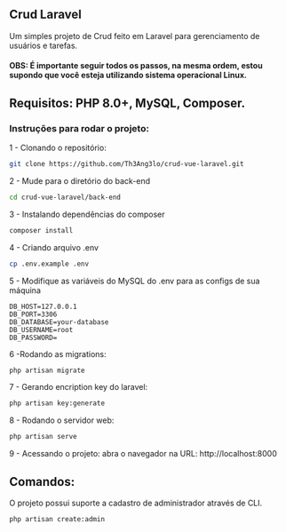 ## Crud Laravel
Um simples projeto de Crud feito em Laravel para gerenciamento de usuários e tarefas.

#### OBS: É importante seguir todos os passos, na mesma ordem, estou supondo que você esteja utilizando sistema operacional Linux.

## Requisitos: PHP 8.0+, MySQL, Composer.

### Instruções para rodar o projeto:

1 - Clonando o repositório:
```zsh
git clone https://github.com/Th3Ang3lo/crud-vue-laravel.git
```

2 - Mude para o diretório do back-end
```zsh
cd crud-vue-laravel/back-end
```

3 - Instalando dependências do composer
```zsh
composer install
```

4 - Criando arquivo .env
```zsh
cp .env.example .env
```

5 - Modifique as variáveis do MySQL do .env para as configs de sua máquina
```
DB_HOST=127.0.0.1
DB_PORT=3306
DB_DATABASE=your-database
DB_USERNAME=root
DB_PASSWORD=
```

6 -Rodando as migrations:
```zsh
php artisan migrate
```

7 - Gerando encription key do laravel:
```zsh
php artisan key:generate
```

8 - Rodando o servidor web:
```zsh
php artisan serve
```

9 - Acessando o projeto: abra o navegador na URL: http://localhost:8000

## Comandos:
O projeto possui suporte a cadastro de administrador através de CLI.
```zsh
php artisan create:admin
```
